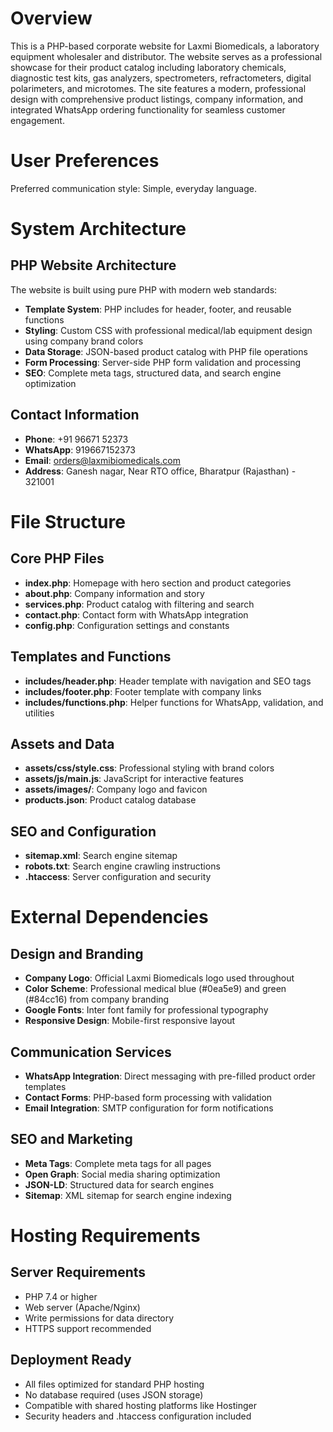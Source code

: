# Overview

This is a PHP-based corporate website for Laxmi Biomedicals, a laboratory equipment wholesaler and distributor. The website serves as a professional showcase for their product catalog including laboratory chemicals, diagnostic test kits, gas analyzers, spectrometers, refractometers, digital polarimeters, and microtomes. The site features a modern, professional design with comprehensive product listings, company information, and integrated WhatsApp ordering functionality for seamless customer engagement.

# User Preferences

Preferred communication style: Simple, everyday language.

# System Architecture

## PHP Website Architecture
The website is built using pure PHP with modern web standards:

- **Template System**: PHP includes for header, footer, and reusable functions
- **Styling**: Custom CSS with professional medical/lab equipment design using company brand colors
- **Data Storage**: JSON-based product catalog with PHP file operations
- **Form Processing**: Server-side PHP form validation and processing
- **SEO**: Complete meta tags, structured data, and search engine optimization

## Contact Information
- **Phone**: +91 96671 52373
- **WhatsApp**: 919667152373
- **Email**: orders@laxmibiomedicals.com
- **Address**: Ganesh nagar, Near RTO office, Bharatpur (Rajasthan) - 321001

# File Structure

## Core PHP Files
- **index.php**: Homepage with hero section and product categories
- **about.php**: Company information and story
- **services.php**: Product catalog with filtering and search
- **contact.php**: Contact form with WhatsApp integration
- **config.php**: Configuration settings and constants

## Templates and Functions
- **includes/header.php**: Header template with navigation and SEO tags
- **includes/footer.php**: Footer template with company links
- **includes/functions.php**: Helper functions for WhatsApp, validation, and utilities

## Assets and Data
- **assets/css/style.css**: Professional styling with brand colors
- **assets/js/main.js**: JavaScript for interactive features
- **assets/images/**: Company logo and favicon
- **products.json**: Product catalog database

## SEO and Configuration
- **sitemap.xml**: Search engine sitemap
- **robots.txt**: Search engine crawling instructions
- **.htaccess**: Server configuration and security

# External Dependencies

## Design and Branding
- **Company Logo**: Official Laxmi Biomedicals logo used throughout
- **Color Scheme**: Professional medical blue (#0ea5e9) and green (#84cc16) from company branding
- **Google Fonts**: Inter font family for professional typography
- **Responsive Design**: Mobile-first responsive layout

## Communication Services
- **WhatsApp Integration**: Direct messaging with pre-filled product order templates
- **Contact Forms**: PHP-based form processing with validation
- **Email Integration**: SMTP configuration for form notifications

## SEO and Marketing
- **Meta Tags**: Complete meta tags for all pages
- **Open Graph**: Social media sharing optimization
- **JSON-LD**: Structured data for search engines
- **Sitemap**: XML sitemap for search engine indexing

# Hosting Requirements

## Server Requirements
- PHP 7.4 or higher
- Web server (Apache/Nginx)
- Write permissions for data directory
- HTTPS support recommended

## Deployment Ready
- All files optimized for standard PHP hosting
- No database required (uses JSON storage)
- Compatible with shared hosting platforms like Hostinger
- Security headers and .htaccess configuration included